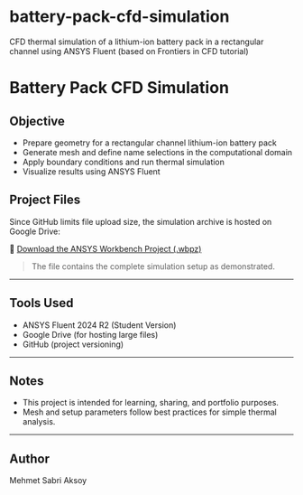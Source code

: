 # battery-pack-cfd-simulation
CFD thermal simulation of a lithium-ion battery pack in a rectangular channel using ANSYS Fluent (based on Frontiers in CFD tutorial)
# Battery Pack CFD Simulation


##  Objective

- Prepare geometry for a rectangular channel lithium-ion battery pack
- Generate mesh and define name selections in the computational domain
- Apply boundary conditions and run thermal simulation
- Visualize results using ANSYS Fluent

##  Project Files

Since GitHub limits file upload size, the simulation archive is hosted on Google Drive:

🔗 [Download the ANSYS Workbench Project (.wbpz)](https://drive.google.com/file/d/1V9L5PvhwIvB_rqZgaODOBK3DBZgHFPlS/view?usp=sharing)

> The file contains the complete simulation setup as demonstrated.

---

##  Tools Used

- ANSYS Fluent 2024 R2 (Student Version)
- Google Drive (for hosting large files)
- GitHub (project versioning)


---

##  Notes


- This project is intended for learning, sharing, and portfolio purposes.
- Mesh and setup parameters follow best practices for simple thermal analysis.

---

## Author

Mehmet Sabri Aksoy
